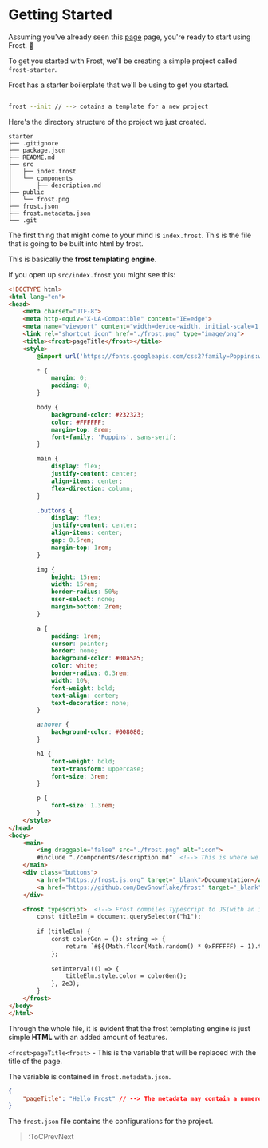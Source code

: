 # Getting Started

Assuming you've already seen this [page](/docs/installation) page, you're ready to start using Frost. 💪

To get you started with Frost, we'll be creating a simple project called `frost-starter`.

Frost has a starter boilerplate that we'll be using to get you started.

```bash

frost --init // --> cotains a template for a new project

```
Here's the directory structure of the project we just created.

```
starter 
├── .gitignore
├── package.json
├── README.md
├── src
│   ├── index.frost
│   └── components
│       ├── description.md
├── public 
│   └── frost.png
├── frost.json
├── frost.metadata.json
└── .git

```

The first thing that might come to your mind is `index.frost`.
This is the file that is going to be built into html by frost.

This is basically the **frost templating engine**.

If you open up `src/index.frost` you might see this:

```html
<!DOCTYPE html>
<html lang="en">
<head>
    <meta charset="UTF-8">
    <meta http-equiv="X-UA-Compatible" content="IE=edge">
    <meta name="viewport" content="width=device-width, initial-scale=1.0">
    <link rel="shortcut icon" href="./frost.png" type="image/png">
    <title><frost>pageTitle</frost></title>
    <style>
        @import url('https://fonts.googleapis.com/css2?family=Poppins:wght@300&display=swap');

        * {
            margin: 0;
            padding: 0;
        }

        body {
            background-color: #232323;
            color: #FFFFFF;
            margin-top: 8rem;
            font-family: 'Poppins', sans-serif;
        }

        main {
            display: flex;
            justify-content: center;
            align-items: center;
            flex-direction: column;
        }

        .buttons {
            display: flex;
            justify-content: center;
            align-items: center;
            gap: 0.5rem;
            margin-top: 1rem;
        }

        img {
            height: 15rem;
            width: 15rem;
            border-radius: 50%;
            user-select: none;
            margin-bottom: 2rem;
        }

        a {
            padding: 1rem;
            cursor: pointer;
            border: none;
            background-color: #00a5a5;
            color: white;
            border-radius: 0.3rem;
            width: 10%;
            font-weight: bold;
            text-align: center;
            text-decoration: none;
        }

        a:hover {
            background-color: #008080;
        }

        h1 {
            font-weight: bold;
            text-transform: uppercase;
            font-size: 3rem;
        }

        p {
            font-size: 1.3rem;
        }
    </style>
</head>
<body>
    <main>
        <img draggable="false" src="./frost.png" alt="icon">
        #include "./components/description.md"  <!--> This is where we import our markdown element. The element renders itself in the exact place it is being imported -->
    </main>
    <div class="buttons">
        <a href="https://frost.js.org" target="_blank">Documentation</a>
        <a href="https://github.com/DevSnowflake/frost" target="_blank">GitHub</a>
    </div>

    <frost typescript>  <!--> Frost compiles Typescript to JS(with an inbuilt typechecker!) -->
        const titleElm = document.querySelector("h1");
        
        if (titleElm) {
            const colorGen = (): string => {
                return `#${(Math.floor(Math.random() * 0xFFFFFF) + 1).toString(16)}`;
            };
            
            setInterval(() => {
                titleElm.style.color = colorGen();
            }, 2e3);
        }
    </frost>
</body>
</html>
```
Through the whole file, it is evident that the frost templating engine is just simple **HTML** with an added amount of features.

`<frost>pageTitle<frost>` - This is the variable that will be replaced with the title of the page.

The variable is contained in `frost.metadata.json`.

```json
{
    "pageTitle": "Hello Frost" // --> The metadata may contain a numerous amount of other variables.
}
```

The `frost.json` file contains the configurations for the project.

> :ToCPrevNext